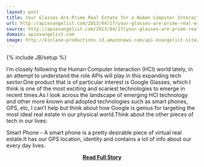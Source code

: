 ```yaml
---
layout: post
title: Your Glasses Are Prime Real Estate for a Human Computer Interaction (HCI)
url: http://apievangelist.com/2013/04/17/your-glasses-are-prime-real-estate-for-a-human-compute-interaction/
source: http://apievangelist.com/2013/04/17/your-glasses-are-prime-real-estate-for-a-human-compute-interaction/
domain: apievangelist.com
image: http://kinlane-productions.s3.amazonaws.com/api-evangelist-site/blog/google-glasses.jpg
---
```

{% include JB/setup %}<p>I&rsquo;m closely following the Human Computer Interaction (HCI) world lately, in an attempt to understand the role APIs will play in this expanding tech sector.One product that is of particular interest is Google Glasses, which I think is one of the most exciting and scariest technologies to emerge in recent times.As I look across the landscape of emerging HCI technology and other more known and adopted technologies such as smart phones, GPS, etc, I can&rsquo;t help but think about how Google is genius for targeting the most ideal real estate in our physical world.Think about the other pieces of tech in our lives:

Smart Phone - A smart phone is a pretty desirable piece of virtual real estate.It has our GPS location, identity and contains a lot of info about our every day lives.</p>
<center><p><a href="http://apievangelist.com/2013/04/17/your-glasses-are-prime-real-estate-for-a-human-compute-interaction/" style='padding:25px; font-sze:18px; font-weight: bold;'>Read Full Story</a></p></center>

